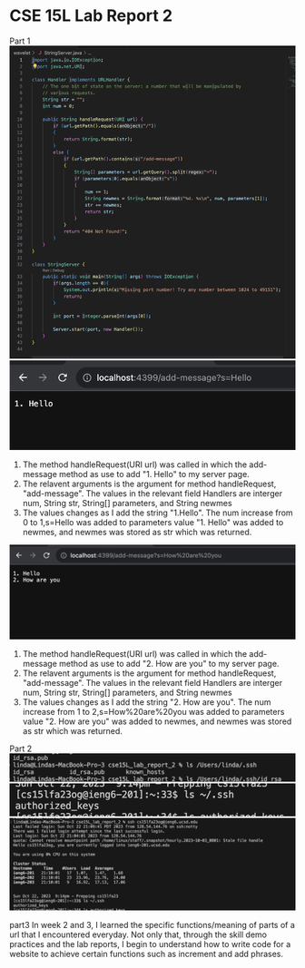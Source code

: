 # CSE 15L Lab Report 2
Part 1
![Image](codelab2.jpg)
![Image](addhello.jpg)
1. The method handleRequest(URI url) was called in which the add-message method as use to add "1. Hello" to my server page. 
2. The relavent arguments is the argument for method handleRequest, "add-message". The values in the relevant field Handlers are interger num, String str, String[] parameters, and String newmes
3. The values changes as I add the string "1.Hello". The num increase from 0 to 1,s=Hello was added to parameters value "1. Hello" was added to newmes, and newmes was stored as str which was returned.

![Image](hru.jpg)
1. The method handleRequest(URI url) was called in which the add-message method as use to add "2. How are you" to my server page. 
2. The relavent arguments is the argument for method handleRequest, "add-message". The values in the relevant field Handlers are interger num, String str, String[] parameters, and String newmes
3. The values changes as I add the string "2. How are you". The num increase from 1 to 2,s=How%20are%20you was added to parameters value "2. How are you" was added to newmes, and newmes was stored as str which was returned.

Part 2
![Image](privatekey2.jpg)
![Image](publickey.jpg)
![Image](nopw.jpg)

part3
In week 2 and 3, I learned the specific functions/meaning of parts of a url that I encountered everyday. Not only that, through the skill demo practices and the lab reports, I begin to understand how to write code for a website to achieve certain functions such as increment and add phrases. 

   

